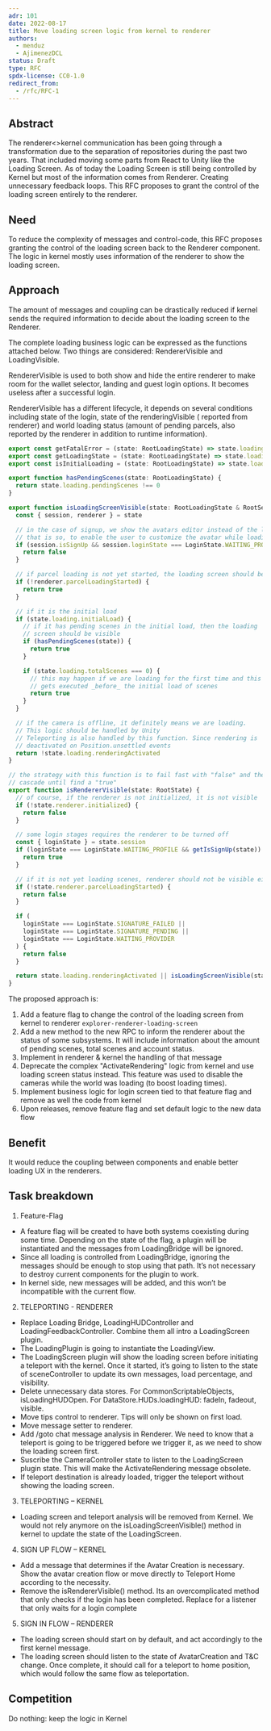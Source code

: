 ```yaml
---
adr: 101
date: 2022-08-17
title: Move loading screen logic from kernel to renderer
authors:
  - menduz
  - AjimenezDCL
status: Draft
type: RFC
spdx-license: CC0-1.0
redirect_from:
  - /rfc/RFC-1
---
```


## Abstract

<!--
Insert here a brief paragraph summarizing the RFC in its current state.
This section shall provide an overview of whether this is a settled
decision, alternatives explored and a short summary of relevant
background information and key insights.
-->

The renderer<>kernel communication has been going through a transformation due to the separation of repositories during the past two years. That included moving some parts from React to Unity like the Loading Screen. As of today the Loading Screen is still being controlled by Kernel but most of the information comes from Renderer. Creating unnecessary feedback loops. This RFC proposes to grant the control of the loading screen entirely to the renderer.

## Need

<!--
Why is this RFC needed?  Briefly describe the need motivating this
proposed artifact to be created or work be done.  What problem does it
solve? Include an estimate of actual or perceived effort/gain.
-->

To reduce the complexity of messages and control-code, this RFC proposes granting the control of the loading screen back to the Renderer component. The logic in kernel mostly uses information of the renderer to show the loading screen.

## Approach

<!--
How do you intend on addressing the need?  Describe what you plan on
doing and the rationale behind the decisions you propose.  Then lay out
the plan of execution, in rough order of how the execution should take
place.  Include the rollout plan as well. (This is usually the longest
section of the RFC) Hint: don’t be afraid of posting illustrations! The
level of detail here has to be enough to give the reader  a clear
understanding of the solution - it is up to the writer to decide.
Further detail can be addressed to satisfy comments and increase clarity.
-->

The amount of messages and coupling can be drastically reduced if kernel sends the required information to decide about the loading screen to the Renderer.

The complete loading business logic can be expressed as the functions attached below. Two things are considered: RendererVisible and LoadingVisible.

RendererVisible is used to both show and hide the entire renderer to make room for the wallet selector, landing and guest login options. It becomes useless after a successful login.

RendererVisible has a different lifecycle, it depends on several conditions including state of the login, state of the renderingVisible ( reported from renderer) and world loading status (amount of pending parcels, also reported by the renderer in addition to runtime information).

```ts
export const getFatalError = (state: RootLoadingState) => state.loading.error
export const getLoadingState = (state: RootLoadingState) => state.loading
export const isInitialLoading = (state: RootLoadingState) => state.loading.initialLoad

export function hasPendingScenes(state: RootLoadingState) {
  return state.loading.pendingScenes !== 0
}

export function isLoadingScreenVisible(state: RootLoadingState & RootSessionState & RootRendererState) {
  const { session, renderer } = state

  // in the case of signup, we show the avatars editor instead of the loading screen
  // that is so, to enable the user to customize the avatar while loading the world
  if (session.isSignUp && session.loginState === LoginState.WAITING_PROFILE) {
    return false
  }

  // if parcel loading is not yet started, the loading screen should be visible
  if (!renderer.parcelLoadingStarted) {
    return true
  }

  // if it is the initial load
  if (state.loading.initialLoad) {
    // if it has pending scenes in the initial load, then the loading
    // screen should be visible
    if (hasPendingScenes(state)) {
      return true
    }

    if (state.loading.totalScenes === 0) {
      // this may happen if we are loading for the first time and this saga
      // gets executed _before_ the initial load of scenes
      return true
    }
  }

  // if the camera is offline, it definitely means we are loading.
  // This logic should be handled by Unity
  // Teleporting is also handled by this function. Since rendering is
  // deactivated on Position.unsettled events
  return !state.loading.renderingActivated
}

// the strategy with this function is to fail fast with "false" and then
// cascade until find a "true"
export function isRendererVisible(state: RootState) {
  // of course, if the renderer is not initialized, it is not visible
  if (!state.renderer.initialized) {
    return false
  }

  // some login stages requires the renderer to be turned off
  const { loginState } = state.session
  if (loginState === LoginState.WAITING_PROFILE && getIsSignUp(state)) {
    return true
  }

  // if it is not yet loading scenes, renderer should not be visible either
  if (!state.renderer.parcelLoadingStarted) {
    return false
  }

  if (
    loginState === LoginState.SIGNATURE_FAILED ||
    loginState === LoginState.SIGNATURE_PENDING ||
    loginState === LoginState.WAITING_PROVIDER
  ) {
    return false
  }

  return state.loading.renderingActivated || isLoadingScreenVisible(state)
}
```

The proposed approach is:

1. Add a feature flag to change the control of the loading screen from kernel to renderer `explorer-renderer-loading-screen`
2. Add a new method to the new RPC to inform the renderer about the status of some subsystems. It will include information about the amount of pending scenes, total scenes and account status.
3. Implement in renderer & kernel the handling of that message
4. Deprecate the complex "ActivateRendering" logic from kernel and use loading screen status instead. This feature was used to disable the cameras while the world was loading (to boost loading times).
5. Implement business logic for login screen tied to that feature flag and remove as well the code from kernel
6. Upon releases, remove feature flag and set default logic to the new data flow

## Benefit

<!--
What are the benefits / merits of this approach?  Tie the benefit
directly back into the satisfaction of the need.  How does this benefit
the client / user? How does the unique approach yield unique customer benefits?
-->

It would reduce the coupling between components and enable better loading UX in the renderers.

## Task breakdown

1. Feature-Flag
- A feature flag will be created to have both systems coexisting during some time. Depending on the state of the flag, a plugin will be instantiated and the messages from LoadingBridge will be ignored.
- Since all loading is controlled from LoadingBridge, ignoring the messages should be enough to stop using that path. It’s not necessary to destroy current components for the plugin to work.
- In kernel side, new messages will be added, and this won’t be incompatible with the current flow.

2. TELEPORTING - RENDERER
- Replace Loading Bridge, LoadingHUDController and LoadingFeedbackController. Combine them all intro a LoadingScreen plugin.
- The LoadingPlugin is going to instantiate the LoadingView.
- The LoadingScreen plugin will show the loading screen before initiating a teleport with the kernel. Once it started, it’s going to listen to the state of sceneController to update its own messages, load percentage, and visibility.
- Delete unnecessary data stores. For CommonScriptableObjects, isLoadingHUDOpen. For DataStore.HUDs.loadingHUD: fadeIn, fadeout, visible.
- Move tips control to renderer. Tips will only be shown on first load.
- Move message setter to renderer. 
- Add /goto chat message analysis in Renderer. We need to know that a teleport is going to be triggered before we trigger it, as we need to show the loading screen first.
- Suscribe the CameraController state to listen to the LoadingScreen plugin state. This will make the ActivateRendering message obsolete. 
- If teleport destination is already loaded, trigger the teleport without showing the loading screen.

3. TELEPORTING – KERNEL
- Loading screen and teleport analysis will be removed from Kernel. We would not rely anymore on the isLoadingScreenVisible() method in kernel to update the state of the LoadingScreen.

4.  SIGN UP FLOW – KERNEL
- Add a message that determines if the Avatar Creation is necessary. Show the avatar creation flow or move directly to Teleport Home according to the necessity.
- Remove the isRendererVisible() method. Its an overcomplicated method that only checks if the login has been completed. Replace for a listener that only waits for a login complete

5. SIGN IN FLOW – RENDERER
- The loading screen should start on by default, and act accordingly to the first kernel message.
- The loading screen should listen to the state of AvatarCreation and T&C change. Once complete, it should call for a teleport to home position, which would follow the same flow as teleportation.

## Competition

<!--
What other options were considered? Give an honest treatment of why
these alternatives were not satisfactory. Identify the competition and
demonstrate that the competition is clearly understood. Include the
“what if we do nothing” alternative.
-->

Do nothing: keep the logic in Kernel
